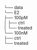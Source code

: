 └── data  
    └── E2  
        ├── 100pM  
        │   ├── ctrl  
        │   └── treated  
        └── 100nM  
            ├── ctrl  
            └── treated  
